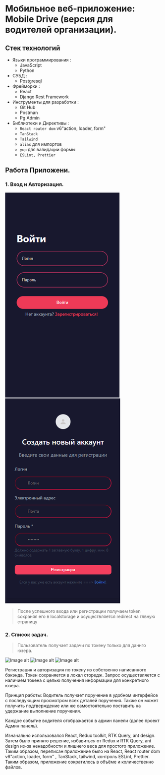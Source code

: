 # Мобильное веб-приложение: Mobile Drive (версия для водителей организации).

## Стек технологий

* Языки программирования :
    + JavaScript
    + Python
* СУБД :
    + Postgresql
* Фрейморки :
    + React
    + Django Rest Framework
* Инструменты для разработки :
    + Git Hub
    + Postman
    + Pg Admin
* Библиотеки и Директивы :
    + `React router dom` v6"action, loader, form"
    + `TanStack`
    + `Tailwind`
    + `alias` для импортов 
    + `yup` для валидации формы
    + `ESLint, Prettier`

## Работа Приложени.
###  1. Вход и Авторизация.

![Image alt](https://github.com/Yasuoqp/Mobile-Drive-app/blob/main/imgReadme/sign-in.png)
![Image alt](https://github.com/Yasuoqp/Mobile-Drive-app/blob/main/imgReadme/sign-up.png)

> После успешного входа или регистрации получаем token сохраняя его в localstorage и осуществляется redirect на глвную страницу  

### 2. Список задач.

> Пользователь получает задачи по токену только для даннго юзера.

![Image alt](https://github.com/Yasuoqp/Mobile-Drive-app/blob/main/imgReadme/current-task)
![Image alt](https://github.com/Yasuoqp/Mobile-Drive-app/blob/main/imgReadme/task-info)
![Image alt](https://github.com/Yasuoqp/Mobile-Drive-app/blob/main/imgReadme/completed)


Регистрация и авторизация по токену из собственно написанного бэкэнда.
Токен сохраняется в локал сторедж.
Запрос осуществляется с наличием токена с целью получения информации для конкретного юзера.

Принцип работы:
Водитель получает поручение в удобном интерфейсе с последующим просмотром всех деталей поручения.
Также он может получить подтверждение или же самостоятельно поставить на удержание выполнение поручения.

Каждое событие водителя отображается в админ панели (далее проект Админ панель).


Изначально использовался React, Redux toolkit, RTK Query, ant design.
Затем было принято решение, избавиться от Redux и RTK Query, ant design из-за ненадобности и лишнего веса для простого
приложение. Таким образом, переписан приложение было на React, React router dom v6"action, loader, form" , TanStack,
tailwind, контроль ESLint, Prettier.
Таким образом, приложение сократилось в объёме и количественно файлов.